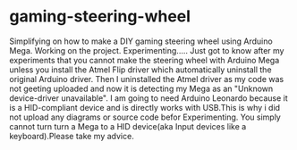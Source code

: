 # gaming-steering-wheel
Simplifying on how to make a DIY gaming steering wheel using Arduino Mega.
Working on the project.
Experimenting.....
Just got to know after my experiments that you cannot make the steering wheel with Arduino Mega unless you install the Atmel Flip driver which automatically uninstall the original Arduino driver. Then I uninstalled the Atmel driver as my code was not geeting uploaded and now it is detecting my Mega as an "Unknown device-driver unavailable". I am going to need Arduino Leonardo because it is a HID-compliant device and is directly works with USB.This is why i did not upload any diagrams or source code befor Experimenting. You simply cannot turn turn a Mega to a HID device(aka Input devices like a keyboard).Please take my advice.
